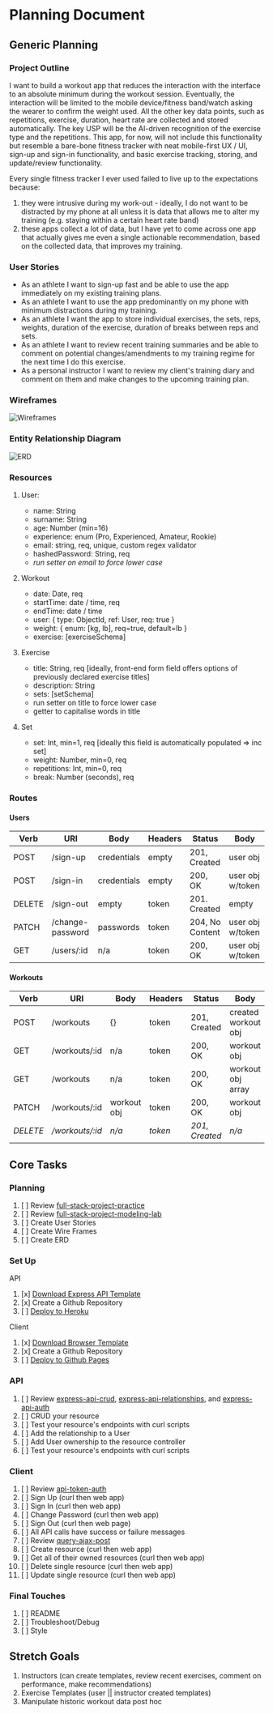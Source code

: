 # Planning Document
## Generic Planning
### Project Outline
I want to build a workout app that reduces the interaction with the interface to an absolute minimum during the workout session. Eventually, the interaction will be limited to the mobile device/fitness band/watch asking the wearer to confirm the weight used. All the other key data points, such as repetitions, exercise, duration, heart rate are collected and stored automatically. The key USP will be the AI-driven recognition of the exercise type and the repetitions. This app, for now, will not include this functionality but resemble a bare-bone fitness tracker with neat mobile-first UX / UI, sign-up and sign-in functionality, and basic exercise tracking, storing, and update/review functionality.

Every single fitness tracker I ever used failed to live up to the expectations because:
1. they were intrusive during my work-out - ideally, I do not want to be distracted by my phone at all unless it is data
   that allows me to alter my training (e.g. staying within a certain heart rate band)
1. these apps collect a lot of data, but I have yet to come across one app that actually gives me even a single actionable
   recommendation, based on the collected data, that improves my training.

### User Stories
+ As an athlete I want to sign-up fast and be able to use the app immediately on my existing training plans.
+ As an athlete I want to use the app predominantly on my phone with minimum distractions during my training.
+ As an athlete I want the app to store individual exercises, the sets, reps, weights, duration of the exercise, duration of breaks between reps and sets.
+ As an athlete I want to review recent training summaries and be able to comment on potential changes/amendments to my training regime for the next time I do this exercise.
+ As a personal instructor I want to review my client's training diary and comment on them and make changes to the
  upcoming training plan.

### Wireframes
![Wireframes](https://i.imgur.com/kt2Cru1.png)

### Entity Relationship Diagram
![ERD](https://i.imgur.com/5KjULoG.png)

### Resources
1. User:
    + name: String
    + surname: String
    + age: Number (min=16)
    + experience: enum (Pro, Experienced, Amateur, Rookie)
    + email: string, req, unique, custom regex validator
    + hashedPassword: String, req
    + *run setter on email to force lower case*

1. Workout
    + date: Date, req
    + startTime: date / time, req
    + endTime: date / time
    + user: { type: ObjectId, ref: User, req: true }
    + weight: { enum: [kg, lb], req=true, default=lb }
    + exercise: [exerciseSchema]

1. Exercise
    + title: String, req [ideally, front-end form field offers options of previously declared exercise titles]
    + description: String
    + sets: [setSchema]
    + run setter on title to force lower case
    + getter to capitalise words in title

1. Set
    + set: Int, min=1, req [ideally this field is automatically populated => inc set]
    + weight: Number, min=0, req
    + repetitions: Int, min=0, req
    + break: Number (seconds), req

### Routes
#### Users

Verb | URI | Body | Headers | Status | Body
--- | --- | --- | --- | --- | ---
POST | /sign-up | credentials | empty | 201, Created | user obj
POST | /sign-in | credentials | empty | 200, OK | user obj w/token
DELETE | /sign-out | empty | token | 201. Created | empty
PATCH | /change-password | passwords | token | 204, No Content |user obj w/token
GET | /users/:id | n/a | token | 200, OK | user obj w/token

#### Workouts

Verb | URI | Body | Headers | Status | Body
--- | --- | --- | --- | --- | ---
POST | /workouts | {} | token | 201, Created | created workout obj
GET | /workouts/:id | n/a | token | 200, OK | workout obj
GET | /workouts | n/a | token | 200, OK | workout obj array
PATCH | /workouts/:id | workout obj | token | 200, OK | workout obj
*DELETE* | */workouts/:id* | *n/a* | *token* | *201, Created* | *n/a*

## Core Tasks
### Planning
1.  [ ] Review [full-stack-project-practice](https://git.generalassemb.ly/ga-wdi-boston/full-stack-project-practice)
1.  [ ] Review [full-stack-project-modeling-lab](https://git.generalassemb.ly/ga-wdi-boston/full-stack-project-modeling-lab)
1.  [ ] Create User Stories
1.  [ ] Create Wire Frames
1.  [ ] Create ERD

### Set Up

API

1.  [x] [Download Express API Template](https://git.generalassemb.ly/ga-wdi-boston/express-api-template)
1.  [x] Create a Github Repository
1.  [ ] [Deploy to Heroku](https://git.generalassemb.ly/ga-wdi-boston/express-api-deployment-guide)

Client

1.  [x] [Download Browser Template](https://git.generalassemb.ly/ga-wdi-boston/browser-template)
1.  [x] Create a Github Repository
1.  [ ] [Deploy to Github Pages](https://git.generalassemb.ly/ga-wdi-boston/gh-pages-deployment-guide)

### API
1.  [ ] Review [express-api-crud](https://git.generalassemb.ly/ga-wdi-boston/express-api-crud), [express-api-relationships](https://git.generalassemb.ly/ga-wdi-boston/express-api-relationships), and [express-api-auth](https://git.generalassemb.ly/ga-wdi-boston/express-api-auth)
1.  [ ] CRUD your resource
1.  [ ] Test your resource's endpoints with curl scripts
1.  [ ] Add the relationship to a User
1.  [ ] Add User ownership to the resource controller
1.  [ ] Test your resource's endpoints with curl scripts

### Client
1.  [ ] Review [api-token-auth](https://git.generalassemb.ly/ga-wdi-boston/api-token-auth)
1.  [ ] Sign Up (curl then web app)
1.  [ ] Sign In (curl then web app)
1.  [ ] Change Password (curl then web app)
1.  [ ] Sign Out (curl then web page)
1.  [ ] All API calls have success or failure messages
1.  [ ] Review [query-ajax-post](https://github.com/ga-wdi-boston/jquery-ajax-post)
1.  [ ] Create resource (curl then web app)
1.  [ ] Get all of their owned resources (curl then web app)
1.  [ ] Delete single resource (curl then web app)
1.  [ ] Update single resource (curl then web app)

### Final Touches
1.  [ ] README
2.  [ ] Troubleshoot/Debug
3.  [ ] Style


## Stretch Goals
1. Instructors (can create templates, review recent exercises, comment on performance, make recommendations)
1. Exercise Templates (user || instructor created templates)
1. Manipulate historic workout data post hoc
